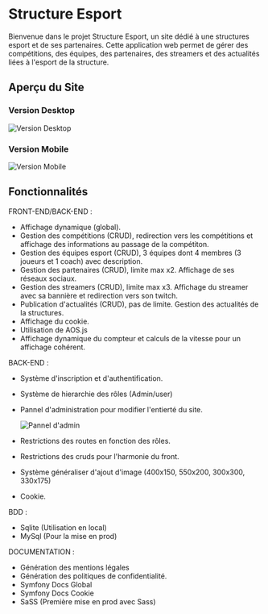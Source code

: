 # Structure Esport

Bienvenue dans le projet Structure Esport, un site dédié à une structures esport et de ses partenaires. Cette application web permet de gérer des compétitions, des équipes, des partenaires, des streamers et des actualités liées à l'esport de la structure.

## Aperçu du Site

### Version Desktop
![Version Desktop](https://i.postimg.cc/pL8TWQy4/Img-Desktop-Structure-Esport.png)

### Version Mobile
![Version Mobile](https://i.postimg.cc/Xv4VnTRB/Img-Mobile-Structure-Esport.png)

## Fonctionnalités

FRONT-END/BACK-END : 
- Affichage dynamique (global).
- Gestion des compétitions (CRUD), redirection vers les compétitions et affichage des informations au passage de la compétiton.
- Gestion des équipes esport (CRUD), 3 équipes dont 4 membres (3 joueurs et 1 coach) avec description.
- Gestion des partenaires (CRUD), limite max x2. Affichage de ses réseaux sociaux.
- Gestion des streamers (CRUD), limite max x3. Affichage du streamer avec sa bannière et redirection vers son twitch.
- Publication d'actualités (CRUD), pas de limite. Gestion des actualités de la structures.
- Affichage du cookie.
- Utilisation de AOS.js
- Affichage dynamique du compteur et calculs de la vitesse pour un affichage cohérent.
  
BACK-END : 
- Système d'inscription et d'authentification.
- Système de hierarchie des rôles (Admin/user)
- Pannel d'administration pour modifier l'entierté du site.

  ![Pannel d'admin](https://i.postimg.cc/MTrxbXv1/Img-Pannel-Admin-Structure-Esport.png)
- Restrictions des routes en fonction des rôles.
- Restrictions des cruds pour l'harmonie du front.
- Système généraliser d'ajout d'image (400x150, 550x200, 300x300, 330x175)
- Cookie.

BDD : 
- Sqlite (Utilisation en local)
- MySql (Pour la mise en prod)

DOCUMENTATION : 
- Génération des mentions légales
- Génération des politiques de confidentialité.
- Symfony Docs Global
- Symfony Docs Cookie
- SaSS (Première mise en prod avec Sass)


